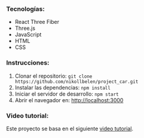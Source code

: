 ### Tecnologías:

- React Three Fiber
- Three.js
- JavaScript
- HTML
- CSS

### Instrucciones:

1. Clonar el repositorio: `git clone https://github.com/nikollbelen/project_car.git`
2. Instalar las dependencias: `npm install`
3. Iniciar el servidor de desarrollo: `npm start`
4. Abrir el navegador en: [http://localhost:3000](http://localhost:3000)

### Video tutorial:

Este proyecto se basa en el siguiente [video tutorial](https://www.youtube.com/watch?v=lcMCVWYpnrI&list=PLWP0narTpO8n9YwsTLVO7-vbIzLELrwwS).
